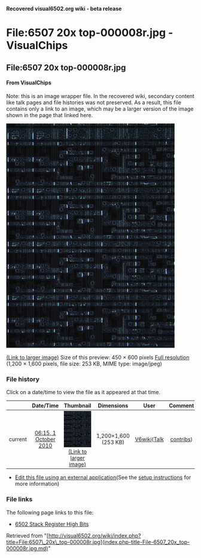 **Recovered visual6502.org wiki - beta release**

# File:6507 20x top-000008r.jpg - VisualChips

## File:6507 20x top-000008r.jpg

#### From VisualChips


Note: this is an image wrapper file. In the recovered wiki,
secondary content like talk pages and file histories was
not preserved. As a result, this file contains only a link
to an image, which may be a larger version of the image shown
in the page that linked here.

![File:6507 20x top-000008r.jpg](images/thumb/8/89/6507_20x_top-000008r.jpg/450px-6507_20x_top-000008r.jpg)

[(Link to larger image)](images/8/89/6507_20x_top-000008r.jpg)
Size of this preview: 450 × 600 pixels
[Full resolution](images/8/89/6507_20x_top-000008r.jpg)‎ (1,200 × 1,600 pixels, file size: 253 KB, MIME type: image/jpeg)

### File history

Click on a date/time to view the file as it appeared at that time.

| | Date/Time | Thumbnail | Dimensions | User | Comment |
|:---:|:---:|:---:|:---:|:---:|:---:|
| current | [06:15, 1 October 2010](images/8/89/6507_20x_top-000008r.jpg) | ![Thumbnail for version as of 06:15, 1 October 2010](images/thumb/8/89/6507_20x_top-000008r.jpg/90px-6507_20x_top-000008r.jpg) [(Link to larger image)](images/8/89/6507_20x_top-000008r.jpg) | 1,200×1,600 (253 KB) | [V6wiki](index.php-title-User-V6wiki.md)([Talk](index.php-title-User_talk-V6wiki.md) | [contribs](./index.php%3Ftitle=Special:Contributions/V6wiki.md)) | |

- [Edit this file using an external application](index.php-title-File-6507_20x_top-000008r.jpg.md)(See the [setup instructions](http://www.mediawiki.org/wiki/Manual:External_editors) for more information)

### File links

The following page links to this file:

- [6502 Stack Register High Bits](index.php-title-6502_Stack_Register_High_Bits.md)

Retrieved from "[http://visual6502.org/wiki/index.php?title=File:6507\_20x\_top-000008r.jpg](index.php-title-File-6507_20x_top-000008r.jpg.md)"

